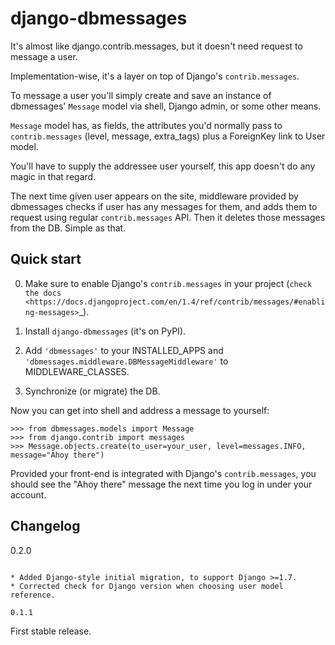 django-dbmessages
=================

It's almost like django.contrib.messages, but it doesn't need request to message a user.

Implementation-wise, it's a layer on top of Django's ``contrib.messages``.

To message a user you'll simply create and save an instance
of dbmessages' ``Message`` model via shell, Django admin, or some other means.

``Message`` model has, as fields, the attributes you'd normally pass
to ``contrib.messages`` (level, message, extra_tags) plus a ForeignKey link to User model.

You'll have to supply the addressee user yourself, this app doesn't do any magic
in that regard.

The next time given user appears on the site, middleware provided by dbmessages
checks if user has any messages for them, and adds them to request using regular
``contrib.messages`` API. Then it deletes those messages from the DB.
Simple as that.


Quick start
-----------

0. Make sure to enable Django's ``contrib.messages`` in your project
   (`check the docs <https://docs.djangoproject.com/en/1.4/ref/contrib/messages/#enabling-messages>`_).

1. Install ``django-dbmessages`` (it's on PyPI).

2. Add ``'dbmessages'`` to your INSTALLED_APPS
   and ``'dbmessages.middleware.DBMessageMiddleware'`` to MIDDLEWARE_CLASSES.

3. Synchronize (or migrate) the DB.

Now you can get into shell and address a message to yourself:

    >>> from dbmessages.models import Message
    >>> from django.contrib import messages
    >>> Message.objects.create(to_user=your_user, level=messages.INFO, message="Ahoy there")

Provided your front-end is integrated with Django's ``contrib.messages``,
you should see the "Ahoy there" message the next time you log in
under your account.


Changelog
---------

0.2.0
~~~~~

* Added Django-style initial migration, to support Django >=1.7.
* Corrected check for Django version when choosing user model reference.

0.1.1
~~~~~

First stable release.

